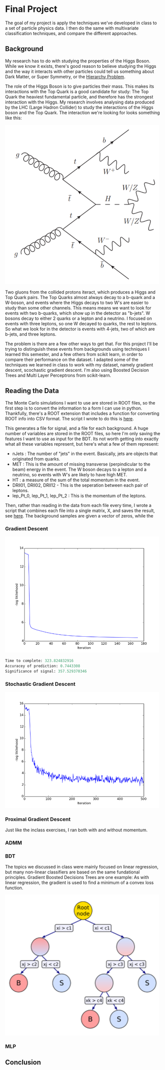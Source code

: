 # Final Project

The goal of my project is apply the techniques we've developed in class to a set of particle physics data. I then do the same with multivariate classification techniques, and compare the different approaches.

## Background

My research has to do with studying the properties of the Higgs Boson. While we know it exists, there's good reason to believe studying the Higgs and the way it interacts with other particles could tell us something about Dark Matter, or Super Symmetry, or the [Hierarchy Problem](https://en.wikipedia.org/wiki/Hierarchy_problem#The_Higgs_mass).

The role of the Higgs Boson is to give particles their mass. This makes its interactions with the Top Quark is a good candidate for study: The Top Quark the heaviest fundamental particle, and therefore has the strongest interaction with the Higgs. My research involves analysing data produced by the LHC (Large Hadron Collider) to study the interactions of the Higgs boson and the Top Quark. The interaction we're looking for looks something like this:

<img src="https://github.com/afwebb/SDS-385/blob/master/project/plots/ttH_ML.png" width="500">

Two gluons from the collided protons iteract, which produces a Higgs and Top Quark pairs. The Top Quarks almost always decay to a b-quark and a W-boson, and events where the Higgs decays to two W's are easier to study than some other channels. This means means we want to look for events with two b-quarks, which show up in the detector as "b-jets". W bosons decay to either 2 quarks or a lepton and a neutrino. I focused on events with three leptons, so one W decayed to quarks, the rest to leptons. So what we look for in the detector is events with 4-jets, two of which are b-jets, and three leptons.    

The problem is there are a few other ways to get that. For this project I'll be trying to distinguish these events from backgrounds using techniques I learned this semester, and a few others from scikit learn, in order to compare their performance on the dataset. I adapted some of the techniques we learned in class to work with my dataset, namely gradient descent, scochastic gradient descent. I'm also using Boosted Decision Trees and Multi Layer Perceptrons from scikit-learn.

## Reading the Data

The Monte Carlo simulations I want to use are stored in ROOT files, so the first step is to convert the information to a form I can use in python. Thankfully, there's a ROOT extension that includes a function for converting ROOT info into CSV format. The script I wrote to do this is [here](create_csv.py). 

This generates a file for signal, and a file for each background. A huge number of variables are stored in the ROOT files, so here I'm only saving the features I want to use as input for the BDT. Its not worth getting into exactly what all these variables represent, but here's what a few of them represent:

* nJets : The number of "jets" in the event. Basically, jets are objects that originated from quarks. 
* MET : This is the amount of missing transverse (perpindicular to the beam) energy in the event. The W boson decays to a lepton and a neutrino, so events with W's are likely to have high MET.
* HT : a measure of the sum of the total momentum in the event. 
* DRll01, DRll02, DRll12 - This is the seperation between each pair of leptons.
* lep_Pt_0, lep_Pt_1, lep_Pt_2 : This is the momentum of the leptons.

Then, rather than reading in the data from each file every time, I wrote a script that combines each file into a single matrix, X, and saves the result, see [here](read_data.py). The background samples are given a vector of zeros, while the 

### Gradient Descent

<img src="https://github.com/afwebb/SDS-385/blob/master/project/plots/result_gradient.png" width="500">

```python
Time to complete: 323.824832916
Accuracey of prediction: 0.7443308
Significance of signal: 357.529370346
```

### Stochastic Gradient Descent

<img src="https://github.com/afwebb/SDS-385/blob/master/project/plots/result_sgd.png" width="500">

### Proximal Gradient Descent

Just like the inclass exercises, I ran both with and without momentum.

### ADMM 

### BDT

The topics we discussed in class were mainly focused on linear regression, but many non-linear classifiers are based on the same fundational principles. Gradient Boosted Decisions Trees are one example: As with linear regression, the gradient is used to find a minimum of a convex loss function.

<img src="https://github.com/afwebb/SDS-385/blob/master/project/plots/tree_example.png" width="500">

### MLP

## Conclusion
